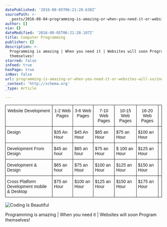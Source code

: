 ```yaml
---
datePublished: '2016-08-05T06:21:20.638Z'
sourcePath: >-
  _posts/2016-08-04-programming-is-amazing-or-when-you-need-it-or-websites-will-so.md
author: []
via: {}
dateModified: '2016-08-05T06:21:20.107Z'
title: Computer Programming
publisher: {}
description: >-
  Programming is amazing | When you need it | Websites will soon Program
  themselves!
starred: false
inFeed: true
hasPage: true
inNav: false
url: programming-is-amazing-or-when-you-need-it-or-websites-will-so/index.html
_context: 'http://schema.org'
_type: Article

---
```

<style type="text/css"> .tg {border-collapse:collapse;border-spacing:0;} .tg td{font-family:Arial, sans-serif;font-size:14px;padding:10px 5px;border-style:solid;border-width:1px;overflow:hidden;word-break:normal;} .tg th{font-family:Arial, sans-serif;font-size:14px;font-weight:normal;padding:10px 5px;border-style:solid;border-width:1px;overflow:hidden;word-break:normal;} .tg .tg-yw4l{vertical-align:top} @media screen and (max-width: 767px) {.tg {width: auto !important;}.tg col {width: auto !important;}.tg-wrap {overflow-x: auto;-webkit-overflow-scrolling: touch;}}</style> <div class="tg-wrap"><table class="tg"> <tr> <th class="tg-yw4l">Website Development</th> <th class="tg-yw4l">1-2 Web Pages</th> <th class="tg-yw4l">3-6 Web Pages</th> <th class="tg-yw4l">7-10 Web Pages</th> <th class="tg-yw4l">10-15 Web Pages</th> <th class="tg-yw4l">16-20 Web Pages</th> <th class="tg-yw4l"></th> </tr> <tr> <td class="tg-yw4l">Design</td> <td class="tg-yw4l">$35 An Hour </td> <td class="tg-yw4l">$45 An Hour</td> <td class="tg-yw4l">$65 an Hour</td> <td class="tg-yw4l">$75 an Hour</td> <td class="tg-yw4l">$100 an Hour</td> <td class="tg-yw4l"></td> </tr> <tr> <td class="tg-yw4l">Development From Design</td> <td class="tg-yw4l">$45 an hour</td> <td class="tg-yw4l">$65 an hour</td> <td class="tg-yw4l">$75 an Hour</td> <td class="tg-yw4l">$ 100 an Hour </td> <td class="tg-yw4l">$125 an Hour</td> <td class="tg-yw4l"></td> </tr> <tr> <td class="tg-yw4l">Development &amp; Design</td> <td class="tg-yw4l">$65 an hour</td> <td class="tg-yw4l">$75 an Hour</td> <td class="tg-yw4l">$100 an Hour</td> <td class="tg-yw4l">$125 an Hour </td> <td class="tg-yw4l">$150 an Hour</td> <td class="tg-yw4l"></td> </tr> <tr> <td class="tg-yw4l">Cross Platform Development mobile &amp; Desktop</td> <td class="tg-yw4l">$75 an Hour</td> <td class="tg-yw4l">$100 an Hour</td> <td class="tg-yw4l">$125 an Hour</td> <td class="tg-yw4l">$150 an Hour</td> <td class="tg-yw4l">$175 an Hour</td> <td class="tg-yw4l"></td> </tr> </table></div>

![Coding Is Beautiful ](https://the-grid-user-content.s3-us-west-2.amazonaws.com/46f882ce-811b-4ae3-b63e-d13e444b15b9.jpg)

Programming is amazing | When you need it | Websites will soon Program themselves!